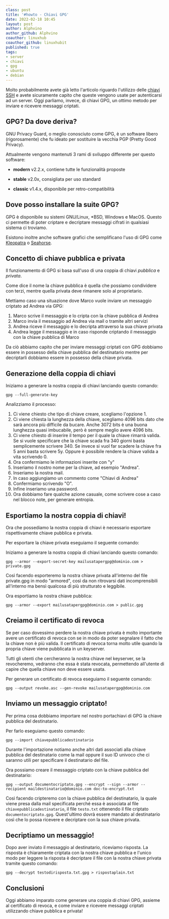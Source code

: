 ```yaml
---
class: post
title: '#howto - Chiavi GPG' 
date: 2022-02-18 10:45
layout: post 
author: Alphvino
author_github: Alphvino
coauthor: linuxhub
coauthor_github: linuxhubit
published: true
tags: 
- server
- chiavi
- gpg
- ubuntu
- debian
---
```


Molto probabilmente avete già letto l'articolo riguardo l'utilizzo delle [chiavi SSH](https://linuxhub.it/articles/howto-Chiavi-ssh/) e avete sicuramente capito che queste vengono usate per autenticarsi ad un server. Oggi parliamo, invece, di chiavi GPG, un ottimo metodo per inviare e ricevere messaggi criptati.


## GPG? Da dove deriva?

GNU Privacy Guard, o meglio conosciuto come GPG, è un software libero (rigorosamente) che fu ideato per sostituire la vecchia PGP (Pretty Good Privacy).

Attualmente vengono mantenuti 3 rami di sviluppo differente per questo software:

- **modern** v2.2.x, contiene tutte le funzionalità proposte

- **stable** v2.0x, consigliata per uso standard

- **classic** v1.4.x, disponibile per retro-compatibilità

## Dove posso installare la suite GPG?

GPG è disponibile su sistemi GNU/Linux, *BSD, Windows e MacOS. Questo ci permette di poter criptare e decriptare messaggi cifrati in qualsiasi sistema ci troviamo.

Esistono inoltre anche software grafici che semplificano l'uso di GPG come [Kleopatra](https://www.openpgp.org/software/kleopatra/) o [Seahorse](https://it.wikipedia.org/wiki/Seahorse).

## Concetto di chiave pubblica e privata

Il funzionamento di GPG si basa sull'uso di una coppia di chiavi *pubblica* e *privata*.

Come dice il nome la chiave pubblica è quella che possiamo condividere con terzi, mentre quella privata deve rimanere solo al proprietario.

Mettiamo caso una situazione dove Marco vuole inviare un messaggio criptato ad Andrea via GPG:

1) Marco scrive il messaggio e lo cripta con la chiave pubblica di Andrea
2) Marco invia il messaggio ad Andrea via mail o tramite altri servizi
3) Andrea riceve il messaggio e lo decripta attraverso la sua chiave privata
4) Andrea legge il messaggio e in caso risponde criptando il messaggio con la chiave pubblica di Marco

Da ciò abbiamo capito che per inviare messaggi criptati con GPG dobbiamo essere in possesso della chiave pubblica del destinatario mentre per decriptarli dobbiamo essere in possesso della chiave privata.

## Generazione della coppia di chiavi

Iniziamo a generare la nostra coppia di chiavi lanciando questo comando:

```shell
gpg --full-generate-key
```

Analizziamo il processo:

1) Ci viene chiesto che tipo di chiave creare, scegliamo l'opzione 1.
2) Ci viene chiesta la lunghezza della chiave, scegliamo 4096 bits dato che sarà ancora più difficile da bucare. Anche 3072 bits è una buona lunghezza quasi imbucabile, però è sempre meglio avere 4096 bits.
3) Ci viene chiesto di inserire il tempo per il quale la chiave rimarrà valida. Se si vuole specificare che la chiave scada fra 340 giorni basta semplicemente scrivere 340. Se invece si vuol far scadere la chiave fra 5 anni basta scrivere 5y. Oppure è possibile rendere la chiave valida a vita scrivendo 0.
4) Ora confermiamo le informazioni inserite con "y"
5) Inseriamo il nostro nome per la chiave, ad esempio "Andrea".
6) Inseriamo la nostra mail.
7) In caso aggiungiamo un commento come "Chiavi di Andrea"
8) Confermiamo scrivendo "O".
9) Infine inseriamo una password.
10) Ora dobbiamo fare qualche azione casuale, come scrivere cose a caso nel blocco note, per generare entropia.

## Esportiamo la nostra coppia di chiavi!

Ora che possediamo la nostra coppia di chiavi è necessario esportare rispettivamente chiave pubblica e privata.

Per esportare la chiave privata eseguiamo il seguente comando:

Iniziamo a generare la nostra coppia di chiavi lanciando questo comando:

```shell
gpg --armor --export-secret-key mailusatapergpg@dominio.com > private.gpg
```

Così facendo esporteremo la nostra chiave privata all'interno del file private.gpg in modo "armored", così da non ritrovarsi dati incomprensibili all'interno ma bensì qualcosa di più strutturato e leggibile.

Ora esportiamo la nostra chiave pubblica:

```shell
gpg --armor --export mailusatapergpg@dominio.com > public.gpg
```

## Creiamo il certificato di revoca

Se per caso dovessimo perdere la nostra chiave privata è molto importante avere un certificato di revoca con se in modo da poter segnalare il fatto che la chiave non è più valida. Il certificato di revoca torna molto utile quando la propria chiave viene pubblicata in un keyserver. 

Tutti gli utenti che cercheranno la nostra chiave nel keyserver, se la revocheremo, vedranno che essa è stata revocata, permettendo all'utente di capire che quella chiave non deve essere usata.

Per generare un certificato di revoca eseguiamo il seguente comando:

```shell
gpg --output revoke.asc --gen-revoke mailusatapergpg@dominio.com
```

## Inviamo un messaggio criptato!

Per prima cosa dobbiamo importare nel nostro portachiavi di GPG la chiave pubblica del destinatario.

Per farlo eseguiamo questo comando:

```shell
gpg --import chiavepubblicadestinatario
```

Durante l'importazione notiamo anche altri dati associati alla chiave pubblica del destinatario come la mail oppure il suo ID univoco che ci saranno utili per specificare il destinatario del file.

Ora possiamo creare il messaggio criptato con la chiave pubblica del destinatario:

```shell
gpg --output documentocriptato.gpg --encrypt --sign --armor --recipient maildestinatario@dominio.com doc-to-encrypt.txt
```

Così facendo cripteremo con la chiave pubblica del destinatario, la quale viene presa dalla mail specificata perché essa è associata al file `chiavepubblicadestinatario`, il file `testo.txt` ottenendo il file criptato `documentocriptato.gpg`. Quest'ultimo dovrà essere mandato al destinatario così che lo possa ricevere e decriptare con la sua chiave privata.

## Decriptiamo un messaggio!

Dopo aver inviato il messaggio al destinatario, riceviamo risposta. La risposta è chiaramente criptata con la nostra chiave pubblica e l'unico modo per leggere la risposta è decriptare il file con la nostra chiave privata tramite questo comando:

```shell
gpg --decrypt testodirisposta.txt.gpg > rispostaplain.txt
```

## Conclusioni

Oggi abbiamo imparato come generare una coppia di chiavi GPG, assieme al certificato di revoca, e come inviare e ricevere messaggi criptati utilizzando chiave pubblica e privata! 

